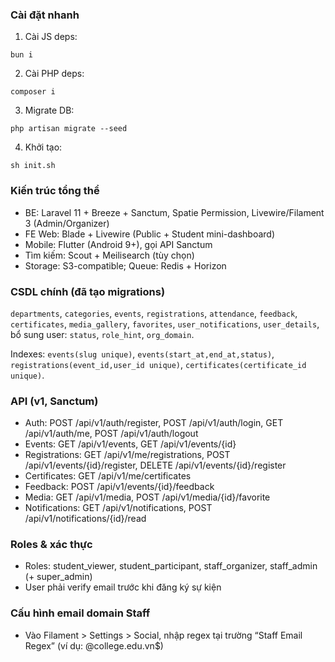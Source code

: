 ### Cài đặt nhanh

1) Cài JS deps:

```
bun i
```

2) Cài PHP deps:

```
composer i
```

3) Migrate DB:

```
php artisan migrate --seed
```

4) Khởi tạo:

```
sh init.sh
```

### Kiến trúc tổng thể

- BE: Laravel 11 + Breeze + Sanctum, Spatie Permission, Livewire/Filament 3 (Admin/Organizer)
- FE Web: Blade + Livewire (Public + Student mini-dashboard)
- Mobile: Flutter (Android 9+), gọi API Sanctum
- Tìm kiếm: Scout + Meilisearch (tùy chọn)
- Storage: S3-compatible; Queue: Redis + Horizon

### CSDL chính (đã tạo migrations)

`departments`, `categories`, `events`, `registrations`, `attendance`, `feedback`, `certificates`, `media_gallery`, `favorites`, `user_notifications`, `user_details`, bổ sung user: `status`, `role_hint`, `org_domain`.

Indexes: `events(slug unique)`, `events(start_at,end_at,status)`, `registrations(event_id,user_id unique)`, `certificates(certificate_id unique)`.

### API (v1, Sanctum)

- Auth: POST /api/v1/auth/register, POST /api/v1/auth/login, GET /api/v1/auth/me, POST /api/v1/auth/logout
- Events: GET /api/v1/events, GET /api/v1/events/{id}
- Registrations: GET /api/v1/me/registrations, POST /api/v1/events/{id}/register, DELETE /api/v1/events/{id}/register
- Certificates: GET /api/v1/me/certificates
- Feedback: POST /api/v1/events/{id}/feedback
- Media: GET /api/v1/media, POST /api/v1/media/{id}/favorite
- Notifications: GET /api/v1/notifications, POST /api/v1/notifications/{id}/read

### Roles & xác thực

- Roles: student_viewer, student_participant, staff_organizer, staff_admin (+ super_admin)
- User phải verify email trước khi đăng ký sự kiện

### Cấu hình email domain Staff

- Vào Filament > Settings > Social, nhập regex tại trường “Staff Email Regex” (ví dụ: \@college\.edu\.vn$)

